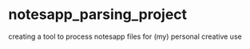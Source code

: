 # notesapp_parsing_project
creating a tool to process notesapp files for (my) personal creative use
